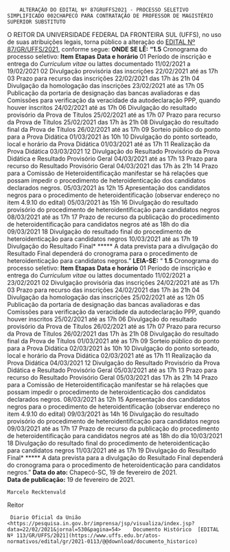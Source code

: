         ALTERAÇÃO DO EDITAL Nº 87GRUFFS2021 - PROCESSO SELETIVO SIMPLIFICADO 002CHAPECÓ PARA CONTRATAÇÃO DE PROFESSOR DE MAGISTÉRIO SUPERIOR SUBSTITUTO  

 O REITOR DA UNIVERSIDADE FEDERAL DA FRONTEIRA SUL (UFFS), no uso de suas atribuições legais, torna público a alteração do [EDITAL Nº 87/GR/UFFS/2021](https://www.uffs.edu.br/atos-normativos/edital/gr/2021-0087), conforme segue:   **ONDE SE LÊ:** **“1.5** Cronograma do processo seletivo:     **Item**   **Etapas**   **Data e horário**     01   Período de inscrição e entrega do *Curriculum vitae*  ou lattes documentado   11/02/2021 a 19/02/2021     02   Divulgação provisória das inscrições   22/02/2021 até as 17h     03   Prazo para recurso das inscrições   22/02/2021 das 17h às 21h     04   Divulgação da homologação das inscrições   23/02/2021 até as 17h     05   Publicação da portaria de designação das bancas avaliadoras e das Comissões para verificação da veracidade da autodeclaração PPP, quando houver inscritos   24/02/2021 até as 17h     06   Divulgação do resultado provisório da Prova de Títulos   25/02/2021 até as 17h     07   Prazo para recurso da Prova de Títulos   25/02/2021 das 17h às 21h     08   Divulgação do resultado final da Prova de Títulos   26/02/2021 até as 17h     09   Sorteio público do ponto para a Prova Didática   01/03/2021 às 10h     10   Divulgação do ponto sorteado, local e horário da Prova Didática   01/03/2021 até as 17h     11   Realização da Prova Didática   03/03/2021     12   Divulgação do Resultado Provisório da Prova Didática e Resultado Provisório Geral   04/03/2021 até as 17h     13   Prazo para recurso do Resultado Provisório Geral   04/03/2021 das 17h às 21h     14   Prazo para a Comissão de Heteroidentificação manifestar se há relações que possam impedir o procedimento de heteroidenticação dos candidatos declarados negros.   05/03/2021 às 12h     15   Apresentação dos candidatos negros para o procedimento de heteroidentificação (observar endereço no item 4.9.10 do edital)   05/03/2021 às 15h     16   Divulgação do resultado provisório do procedimento de heteroidentificação para candidatos negros   08/03/2021 até as 17h     17   Prazo de recurso da publicação do procedimento de heteroidentificação para candidatos negros   até as 18h do dia 09/03/2021     18   Divulgação do resultado final do procedimento de heteroidenticação para candidatos negros   10/03/2021 até as 17h     19   Divulgação do Resultado Final*         *****  A data prevista para a divulgação do Resultado Final dependerá do cronograma para o procedimento de heteroidenticação para candidatos negros.”   **LEIA-SE:** “ **1.5** Cronograma do processo seletivo:     **Item**   **Etapas**   **Data e horário**     01   Período de inscrição e entrega do *Curriculum vitae*  ou lattes documentado   11/02/2021 a 23/02/2021     02   Divulgação provisória das inscrições   24/02/2021 até as 17h     03   Prazo para recurso das inscrições   24/02/2021 das 17h às 21h     04   Divulgação da homologação das inscrições   25/02/2021 até as 12h     05   Publicação da portaria de designação das bancas avaliadoras e das Comissões para verificação da veracidade da autodeclaração PPP, quando houver inscritos   25/02/2021 até as 17h     06   Divulgação do resultado provisório da Prova de Títulos   26/02/2021 até as 17h     07   Prazo para recurso da Prova de Títulos   26/02/2021 das 17h às 21h     08   Divulgação do resultado final da Prova de Títulos   01/03/2021 até as 17h     09   Sorteio público do ponto para a Prova Didática   02/03/2021 às 10h     10   Divulgação do ponto sorteado, local e horário da Prova Didática   02/03/2021 até as 17h     11   Realização da Prova Didática   04/03/2021     12   Divulgação do Resultado Provisório da Prova Didática e Resultado Provisório Geral   05/03/2021 até as 17h     13   Prazo para recurso do Resultado Provisório Geral   05/03/2021 das 17h às 21h     14   Prazo para a Comissão de Heteroidentificação manifestar se há relações que possam impedir o procedimento de heteroidenticação dos candidatos declarados negros.   08/03/2021 às 12h     15   Apresentação dos candidatos negros para o procedimento de heteroidentificação (observar endereço no item 4.9.10 do edital)   09/03/2021 às 14h     16   Divulgação do resultado provisório do procedimento de heteroidentificação para candidatos negros   09/03/2021 até as 17h     17   Prazo de recurso da publicação do procedimento de heteroidentificação para candidatos negros   até as 18h do dia 10/03/2021     18   Divulgação do resultado final do procedimento de heteroidenticação para candidatos negros   11/03/2021 até as 17h     19   Divulgação do Resultado Final*         *****  A data prevista para a divulgação do Resultado Final dependerá do cronograma para o procedimento de heteroidenticação para candidatos negros.”        **Data do ato:** Chapecó-SC, 19 de fevereiro de 2021.   
 **Data de publicação:**  19 de fevereiro de 2021. 

    Marcelo Recktenvald   
 Reitor 

     Diario Oficial da União <https://pesquisa.in.gov.br/imprensa/jsp/visualiza/index.jsp?data=22/02/2021&jornal=530&pagina=54>    Documento Histórico  [EDITAL Nº 113/GR/UFFS/2021](https://www.uffs.edu.br/atos-normativos/edital/gr/2021-0113/@@download/documento_historico)     
      